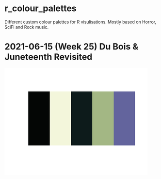 # r_colour_palettes

Different custom colour palettes for R visulisations. Mostly based on Horror, SciFi and Rock music. 

# 2021-06-15 (Week 25) Du Bois & Juneteenth Revisited

![The Exorcist Palette](exorcist/exorcist5palette.png)
